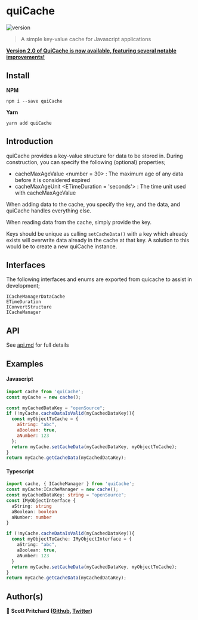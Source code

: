 # quiCache

![version](https://img.shields.io/badge/version-1.0.43-blue.svg?cacheSeconds=2592000)

> A simple key-value cache for Javascript applications

**[Version 2.0 of QuiCache is now available, featuring several notable improvements!](https://github.com/ChronSyn/quiCache/tree/feature/2.0-release)**

## Install

**NPM**

`npm i --save quiCache`

**Yarn**

`yarn add quiCache`

## Introduction

quiCache provides a key-value structure for data to be stored in. During construction, you can specify the following (optional) properties;

- cacheMaxAgeValue &lt;number = 30> : The maximum age of any data before it is considered expired
- cacheMaxAgeUnit &lt;ETimeDuration = 'seconds'> : The time unit used with cacheMaxAgeValue

When adding data to the cache, you specify the key, and the data, and quiCache handles everything else.

When reading data from the cache, simply provide the key.

Keys should be unique as calling `setCacheData()` with a key which already exists will overwrite data already in the cache at that key. A solution to this would be to create a new quiCache instance.

## Interfaces

The following interfaces and enums are exported from quicache to assist in development;

    ICacheManagerDataCache
    ETimeDuration
    IConvertStructure
    ICacheManager

## API

See [api.md](./api.md) for full details

## Examples

#### Javascript

```javascript
import cache from 'quiCache';
const myCache = new cache();

const myCachedDataKey = "openSource";
if (!myCache.cacheDataIsValid(myCachedDataKey)){
  const myObjectToCache = {
    aString: "abc",
    aBoolean: true,
    aNumber: 123
  };
  return myCache.setCacheData(myCachedDataKey, myObjectToCache);
}
return myCache.getCacheData(myCachedDataKey);
```

#### Typescript
```typescript
import cache, { ICacheManager } from 'quiCache';
const myCache:ICacheManager = new cache();
const myCachedDataKey: string = "openSource";
const IMyObjectInterface {
  aString: string
  aBoolean: boolean
  aNumber: number
}

if (!myCache.cacheDataIsValid(myCachedDataKey)){
  const myObjectToCache: IMyObjectInterface = {
    aString: "abc",
    aBoolean: true,
    aNumber: 123
  }
  return myCache.setCacheData(myCachedDataKey, myObjectToCache);
}
return myCache.getCacheData(myCachedDataKey);
```

## Author(s)

👤 **Scott Pritchard ([Github](https://github.com/ChronSyn), [Twitter](https://twitter.com/ChronSyn))**
